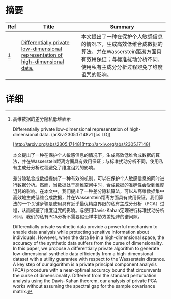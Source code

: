 # 摘要

| Ref | Title | Summary |
| --- | --- | --- |
| [^1] | [Differentially private low-dimensional representation of high-dimensional data.](http://arxiv.org/abs/2305.17148) | 本文提出了一种在保护个人敏感信息的情况下，生成高效低维合成数据的算法，并在Wasserstein距离方面具有效用保证；与标准扰动分析不同，使用私有主成分分析过程避免了维度诅咒的影响。 |

# 详细

[^1]: 高维数据的差分隐私低维表示

    Differentially private low-dimensional representation of high-dimensional data. (arXiv:2305.17148v1 [cs.LG])

    [http://arxiv.org/abs/2305.17148](http://arxiv.org/abs/2305.17148)

    本文提出了一种在保护个人敏感信息的情况下，生成高效低维合成数据的算法，并在Wasserstein距离方面具有效用保证；与标准扰动分析不同，使用私有主成分分析过程避免了维度诅咒的影响。

    

    差分隐私合成数据提供了一种有效的机制，可以在保护个人敏感信息的同时进行数据分析。然而，当数据处于高维空间中时，合成数据的准确性会受到维度诅咒的影响。在本文中，我们提出了一种差分隐私算法，可以从高维数据集中高效地生成低维合成数据，并在Wasserstein距离方面具有效用保证。我们算法的一个关键步骤是使用具有近乎最优精度界限的私有主成分分析（PCA）过程，从而规避了维度诅咒的影响。与使用Davis-Kahan定理进行标准扰动分析不同，我们的私有PCA分析不需要假设样本协方差矩阵的谱间隙。

    Differentially private synthetic data provide a powerful mechanism to enable data analysis while protecting sensitive information about individuals. However, when the data lie in a high-dimensional space, the accuracy of the synthetic data suffers from the curse of dimensionality. In this paper, we propose a differentially private algorithm to generate low-dimensional synthetic data efficiently from a high-dimensional dataset with a utility guarantee with respect to the Wasserstein distance. A key step of our algorithm is a private principal component analysis (PCA) procedure with a near-optimal accuracy bound that circumvents the curse of dimensionality. Different from the standard perturbation analysis using the Davis-Kahan theorem, our analysis of private PCA works without assuming the spectral gap for the sample covariance matrix.
    

